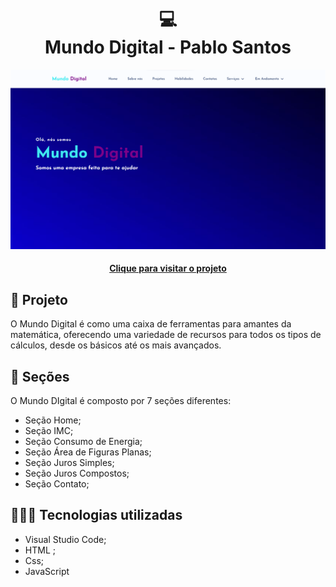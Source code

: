 <h1 align="center">
  💻<br>Mundo Digital -  Pablo Santos
</h1>

![Resultado do projeto](img/mundo-digital-foto.png)

<h4 align="center"><a href="https://pablo-m-santos.github.io/Mundo-Digital/">Clique para visitar o projeto</a></h4>

## 🌳 Projeto
O Mundo Digital é como uma caixa de ferramentas para amantes da matemática, oferecendo uma variedade de recursos para todos os tipos de cálculos, desde os básicos até os mais avançados.
## 📃 Seções
O Mundo DIgital é composto por 7 seções diferentes:

  -  Seção Home;
  -  Seção IMC;
  -  Seção Consumo de Energia;
  -  Seção Área de Figuras Planas;
  -  Seção Juros Simples;
  -  Seção Juros Compostos;
  -  Seção Contato;

## 👨🏽‍💻 Tecnologias utilizadas
  - Visual Studio Code;
  - HTML ;
  - Css;
  - JavaScript
